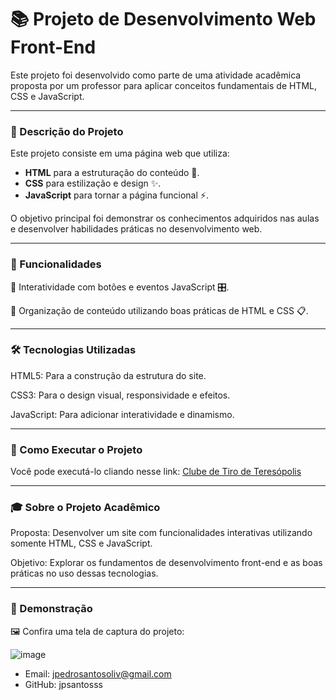 # 📚 Projeto de Desenvolvimento Web Front-End

Este projeto foi desenvolvido como parte de uma atividade acadêmica proposta por um professor para aplicar conceitos fundamentais de HTML, CSS e JavaScript.

---

### 📜 Descrição do Projeto
Este projeto consiste em uma página web que utiliza:

- **HTML** para a estruturação do conteúdo 🧱.
- **CSS** para estilização e design ✨.
- **JavaScript** para tornar a página funcional ⚡.

O objetivo principal foi demonstrar os conhecimentos adquiridos nas aulas e desenvolver habilidades práticas no desenvolvimento web.

---

### 🎯 Funcionalidades
🔹 Interatividade com botões e eventos JavaScript 🎛️.

🔹 Organização de conteúdo utilizando boas práticas de HTML e CSS 📋.

---

### 🛠️ Tecnologias Utilizadas
HTML5: Para a construção da estrutura do site.

CSS3: Para o design visual, responsividade e efeitos.

JavaScript: Para adicionar interatividade e dinamismo.

---

### 🚀 Como Executar o Projeto
Você pode executá-lo cliando nesse link: [Clube de Tiro de Teresópolis](https://jpsantosss.github.io/html-ctteresopolis/)

---

### 🎓 Sobre o Projeto Acadêmico
Proposta: Desenvolver um site com funcionalidades interativas utilizando somente HTML, CSS e JavaScript.

Objetivo: Explorar os fundamentos de desenvolvimento front-end e as boas práticas no uso dessas tecnologias.

---

### 📸 Demonstração
🖼️ Confira uma tela de captura do projeto:

![image](https://github.com/user-attachments/assets/a830c8a5-0ddc-49dd-80e2-99182fd19d6f)


- Email: jpedrosantosoliv@gmail.com
- GitHub: jpsantosss
